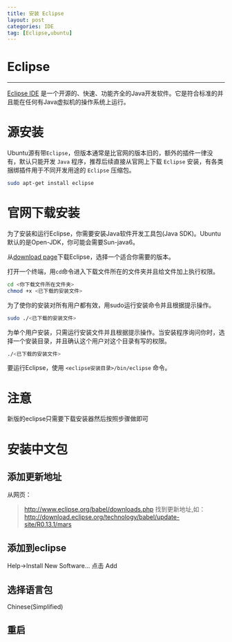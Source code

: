 ```yaml
---
title: 安装 Eclipse
layout: post
categories: IDE
tag: [Eclipse,ubuntu]
---
```


# Eclipse
***
[Eclipse IDE](http://www.eclipse.org/downloads/) 是一个开源的、快速、功能齐全的Java开发软件。它是符合标准的并且能在任何有Java虚拟机的操作系统上运行。 
# 源安装
Ubuntu源有带`Eclipse`，但版本通常是比官网的版本旧的，额外的插件一律没有，默认只能开发 `Java` 程序，推荐后续直接从官网上下载 `Eclipse` 安装，有各类捆绑插件用于不同开发用途的 `Eclipse` 压缩包。
```bash
sudo apt-get install eclipse
```

# 官网下载安装
为了安装和运行Eclipse，你需要安装Java软件开发工具包(Java SDK)。Ubuntu默认的是Open-JDK，你可能会需要Sun-java6。

从[download page](http://www.eclipse.org/downloads/)下载Eclipse，选择一个适合你需要的版本。

打开一个终端，用`cd`命令进入下载文件所在的文件夹并且给文件加上执行权限。
```bash
cd <你下载文件所在文件夹>
chmod +x <已下载的安装文件>
```
为了使你的安装对所有用户都有效，用sudo运行安装命令并且根据提示操作。
```bash
sudo ./<已下载的安装文件>
```
为单个用户安装，只需运行安装文件并且根据提示操作。当安装程序询问你时，选择一个安装目录，并且确认这个用户对这个目录有写的权限。
```bash
./<已下载的安装文件>

```
要运行Eclipse，使用 `<eclipse安装目录>/bin/eclipse` 命令。 

# 注意
新版的eclipse只需要下载安装器然后按照步骤做即可

# 安装中文包
## 添加更新地址
从网页：
> http://www.eclipse.org/babel/downloads.php
找到更新地址,如：
> http://download.eclipse.org/technology/babel/update-site/R0.13.1/mars
## 添加到eclipse
Help->Install New Software... 点击 Add

## 选择语言包

Chinese(Simplified)

## 重启

